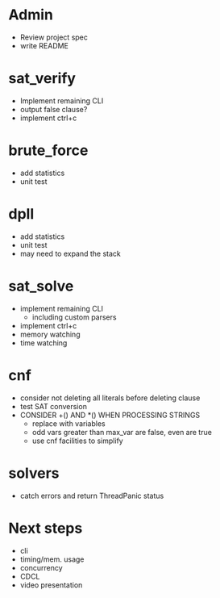 # Admin
- Review project spec
- write README

# sat_verify
- Implement remaining CLI
- output false clause?
- implement ctrl+c

# brute_force
- add statistics
- unit test

# dpll
- add statistics
- unit test
- may need to expand the stack

# sat_solve
- implement remaining CLI
    - including custom parsers
- implement ctrl+c
- memory watching
- time watching

# cnf
- consider not deleting all literals before deleting clause
- test SAT conversion
- CONSIDER +() AND \*() WHEN PROCESSING STRINGS
    - replace with variables
    - odd vars greater than max_var are false, even are true
    - use cnf facilities to simplify

# solvers
- catch errors and return ThreadPanic status

# Next steps
- cli
- timing/mem. usage
- concurrency
- CDCL
- video presentation
